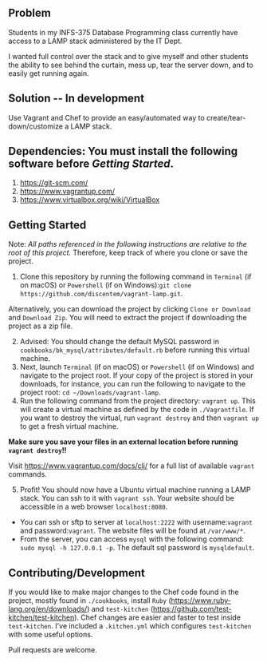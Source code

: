 ## Problem

Students in my INFS-375 Database Programming class currently have access to a LAMP stack administered by the IT Dept.

I wanted full control over the stack and to give myself and other students the ability to see behind the curtain, mess up, tear the server down, and to easily get running again.

## Solution -- In development

Use Vagrant and Chef to provide an easy/automated way to create/tear-down/customize a LAMP stack.

## Dependencies: You must install the following software before *Getting Started*.
1. https://git-scm.com/
2. https://www.vagrantup.com/
3. https://www.virtualbox.org/wiki/VirtualBox

## Getting Started
Note: *All paths referenced in the following instructions are relative to the root of this project.* Therefore, keep track of where you clone or save the project.

1. Clone this repository by running the following command in `Terminal` (if on macOS) or `Powershell` (if on Windows):`git clone https://github.com/discentem/vagrant-lamp.git`.

Alternatively, you can download the project by clicking `Clone or Download` and `Download Zip`. You will need to extract the project if downloading the project as a zip file.

2. Advised: You should change the default MySQL password in `cookbooks/bk_mysql/attributes/default.rb` before running this virtual machine.
3. Next, launch `Terminal` (if on macOS) or `Powershell` (if on Windows) and navigate to the project root. If your copy of the project is stored in your downloads, for instance, you can run the following to navigate to the project root: `cd ~/Downloads/vagrant-lamp`.
4. Run the following command from the project directory: `vagrant up`. This will create a virtual machine as defined by the code in `./Vagrantfile`. If you want to destroy the virtual, run `vagrant destroy` and then `vagrant up` to get a fresh virtual machine. 

**Make sure you save your files in an external location before running `vagrant destroy`!!**

Visit https://www.vagrantup.com/docs/cli/ for a full list of available `vagrant` commands.

5. Profit! You should now have a Ubuntu virtual machine running a LAMP stack. You can ssh to it with `vagrant ssh`. Your website should be accessible in a web browser `localhost:8080`.

- You can ssh or sftp to server at `localhost:2222` with username:`vagrant` and password:`vagrant`. The website files will be found at `/var/www/*`.
- From the server, you can access `mysql` with the following command: `sudo mysql -h 127.0.0.1 -p`. The default sql password is `mysqldefault`.

## Contributing/Development

If you would like to make major changes to the Chef code found in the project, mostly found in `./cookbooks`, install `Ruby` (https://www.ruby-lang.org/en/downloads/) and `test-kitchen` (https://github.com/test-kitchen/test-kitchen). Chef changes are easier and faster to test inside `test-kitchen`. I've included a `.kitchen.yml` which configures `test-kitchen` with some useful options.

Pull requests are welcome.
